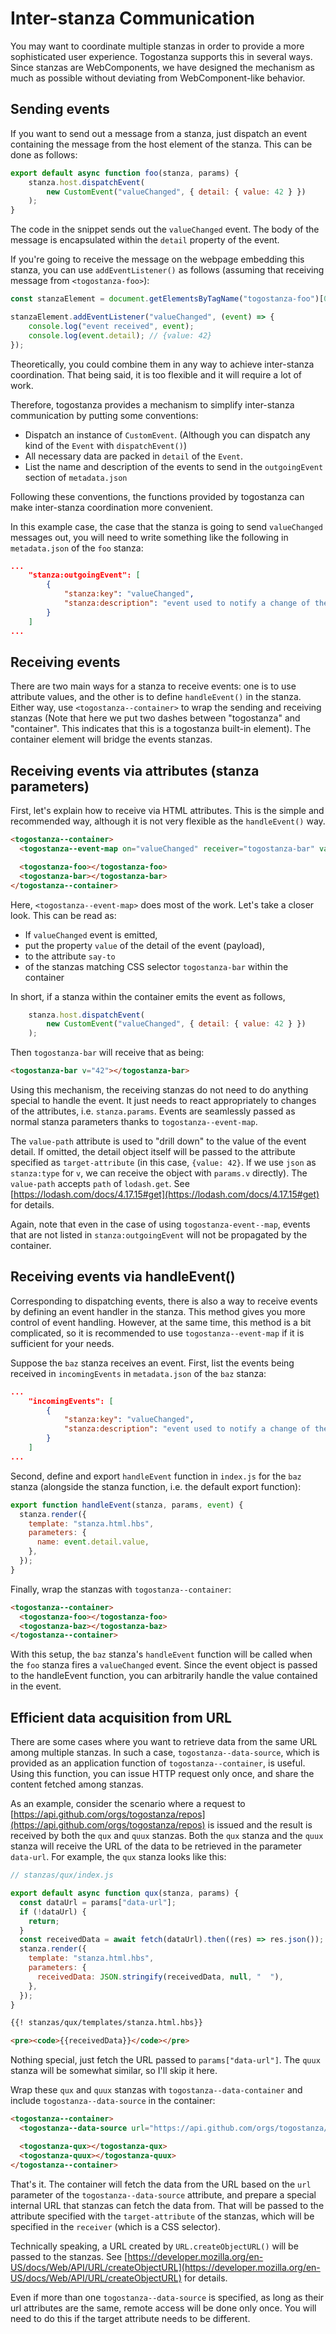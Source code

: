# Inter-stanza Communication

You may want to coordinate multiple stanzas in order to provide a more sophisticated user experience. Togostanza supports this in several ways. Since stanzas are WebComponents, we have designed the mechanism as much as possible without deviating from WebComponent-like behavior.

## Sending events

If you want to send out a message from a stanza, just dispatch an event containing the message from the host element of the stanza. This can be done as follows:

```javascript
export default async function foo(stanza, params) {
    stanza.host.dispatchEvent(
        new CustomEvent("valueChanged", { detail: { value: 42 } })
    );
}
```

The code in the snippet sends out the `valueChanged` event. The body of the message is encapsulated within the `detail` property of the event.

If you're going to receive the message on the webpage embedding this stanza, you can use `addEventListener()` as follows (assuming that receiving message from `<togostanza-foo>`):

```javascript
const stanzaElement = document.getElementsByTagName("togostanza-foo")[0];

stanzaElement.addEventListener("valueChanged", (event) => {
    console.log("event received", event);
    console.log(event.detail); // {value: 42}
});
```

Theoretically, you could combine them in any way to achieve inter-stanza coordination. That being said, it is too flexible and it will require a lot of work.

Therefore, togostanza provides a mechanism to simplify inter-stanza communication by putting some conventions:

- Dispatch an instance of `CustomEvent`. (Although you can dispatch any kind of the `Event` with `dispatchEvent()`)
- All necessary data are packed in `detail` of the `Event`.
- List the name and description of the events to send in the `outgoingEvent` section of `metadata.json`

Following these conventions, the functions provided by togostanza can make inter-stanza coordination more convenient.

In this example case, the case that the stanza is going to send `valueChanged` messages out, you will need to write something like the following in `metadata.json` of the `foo` stanza:

```json
...
    "stanza:outgoingEvent": [
        {
            "stanza:key": "valueChanged",
            "stanza:description": "event used to notify a change of the value. payload is something like {value: 42}"
        }
    ]
...
```

## Receiving events

There are two main ways for a stanza to receive events: one is to use attribute values, and the other is to define `handleEvent()` in the stanza. Either way, use `<togostanza--container>` to wrap the sending and receiving stanzas (Note that here we put two dashes between "togostanza" and "container". This indicates that this is a togostanza built-in element). The container element will bridge the events stanzas.

## Receiving events via attributes (stanza parameters)

First, let's explain how to receive via HTML attributes. This is the simple and recommended way, although it is not very flexible as the `handleEvent()` way.

```html
<togostanza--container>
  <togostanza--event-map on="valueChanged" receiver="togostanza-bar" value-path="value" target-attribute="v"></togostanza--event-map>

  <togostanza-foo></togostanza-foo>
  <togostanza-bar></togostanza-bar>
</togostanza--container>
```

Here, `<togostanza--event-map>` does most of the work. Let's take a closer look. This can be read as:

- If `valueChanged` event is emitted,
- put the property `value` of the detail of the event (payload),
- to the attribute `say-to`
- of the stanzas matching CSS selector `togostanza-bar` within the container

In short, if a stanza within the container emits the event as follows,

```javascript
    stanza.host.dispatchEvent(
        new CustomEvent("valueChanged", { detail: { value: 42 } })
    );
```

Then `togostanza-bar` will receive that as being:

```html
<togostanza-bar v="42"></togostanza-bar>
```

Using this mechanism, the receiving stanzas do not need to do anything special to handle the event. It just needs to react appropriately to changes of the attributes, i.e. `stanza.params`. Events are seamlessly passed as normal stanza parameters thanks to `togostanza--event-map`.

The `value-path` attribute is used to "drill down" to the value of the event detail. If omitted, the detail object itself will be passed to the attribute specified as `target-attribute` (in this case, `{value: 42}`. If we use `json` as `stanza:type` for `v`, we can receive the object with `params.v` directly). The `value-path` accepts `path` of `lodash.get`. See [https://lodash.com/docs/4.17.15#get](https://lodash.com/docs/4.17.15#get) for details.

Again, note that even in the case of using `togostanza-event--map`, events that are not listed in `stanza:outgoingEvent` will not be propagated by the container.

## Receiving events via handleEvent()

Corresponding to dispatching events, there is also a way to receive events by defining an event handler in the stanza. This method gives you more control of event handling. However, at the same time, this method is a bit complicated, so it is recommended to use `togostanza--event-map` if it is sufficient for your needs.

Suppose the `baz` stanza receives an event. First, list the events being received in `incomingEvents` in `metadata.json` of the `baz` stanza:

```json
...
    "incomingEvents": [
        {
            "stanza:key": "valueChanged",
            "stanza:description": "event used to notify a change of the value. payload is something like {value: 42}"
        }
    ]
...
```

Second, define and export `handleEvent` function in `index.js` for the `baz` stanza (alongside the stanza function, i.e. the default export function):

```javascript
export function handleEvent(stanza, params, event) {
  stanza.render({
    template: "stanza.html.hbs",
    parameters: {
      name: event.detail.value,
    },
  });
}
```

Finally, wrap the stanzas with `togostanza--container`:

```html
<togostanza--container>
  <togostanza-foo></togostanza-foo>
  <togostanza-baz></togostanza-baz>
</togostanza--container>
```

With this setup, the `baz` stanza's `handleEvent` function will be called when the `foo` stanza fires a `valueChanged` event. Since the event object is passed to the handleEvent function, you can arbitrarily handle the value contained in the event.

## Efficient data acquisition from URL

There are some cases where you want to retrieve data from the same URL among multiple stanzas. In such a case, `togostanza--data-source`, which is provided as an application function of `togostanza--container`, is useful. Using this function, you can issue HTTP request only once, and share the content fetched among stanzas.

As an example, consider the scenario where a request to [https://api.github.com/orgs/togostanza/repos](https://api.github.com/orgs/togostanza/repos) is issued and the result is received by both the `qux` and `quux` stanzas. Both the `qux` stanza and the `quux` stanza will receive the URL of the data to be retrieved in the parameter `data-url`. For example, the `qux` stanza looks like this:

```javascript
// stanzas/qux/index.js

export default async function qux(stanza, params) {
  const dataUrl = params["data-url"];
  if (!dataUrl) {
    return;
  }
  const receivedData = await fetch(dataUrl).then((res) => res.json());
  stanza.render({
    template: "stanza.html.hbs",
    parameters: {
      receivedData: JSON.stringify(receivedData, null, "  "),
    },
  });
}
```

```html
{{! stanzas/qux/templates/stanza.html.hbs}}

<pre><code>{{receivedData}}</code></pre>
```

Nothing special, just fetch the URL passed to `params["data-url"]`. The `quux` stanza will be somewhat similar, so I'll skip it here.

Wrap these `qux` and `quux` stanzas with `togostanza--data-container` and include `togostanza--data-source` in the container:

```html
<togostanza--container>
  <togostanza--data-source url="https://api.github.com/orgs/togostanza/repos" receiver="togostanza-qux, togostanza-quux" target-attribute="data-url"></togostanza--data-source>

  <togostanza-qux></togostanza-qux>
  <togostanza-quux></togostanza-quux>
</togostanza--container>
```

That's it. The container will fetch the data from the URL based on the `url` parameter of the `togostanza--data-source` attribute, and prepare a special internal URL that stanzas can fetch the data from. That will be passed to the attribute specified with the `target-attribute` of the stanzas, which will be specified in the `receiver` (which is a CSS selector).

Technically speaking, a URL created by `URL.createObjectURL()` will be passed to the stanzas. See [https://developer.mozilla.org/en-US/docs/Web/API/URL/createObjectURL](https://developer.mozilla.org/en-US/docs/Web/API/URL/createObjectURL) for details.

Even if more than one `togostanza--data-source` is specified, as long as their url attributes are the same, remote access will be done only once. You will need to do this if the target attribute needs to be different.
